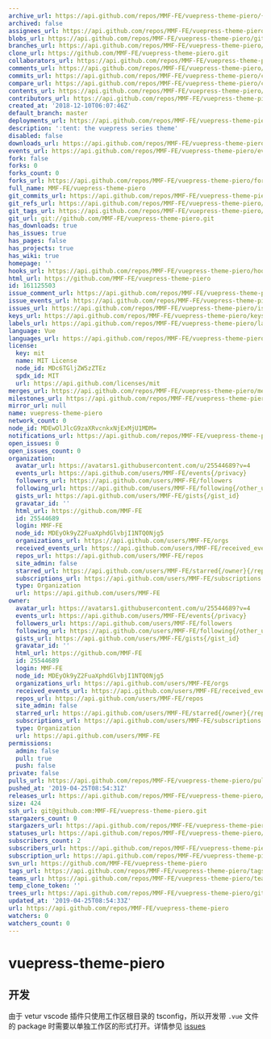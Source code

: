 ```yaml
---
archive_url: https://api.github.com/repos/MMF-FE/vuepress-theme-piero/{archive_format}{/ref}
archived: false
assignees_url: https://api.github.com/repos/MMF-FE/vuepress-theme-piero/assignees{/user}
blobs_url: https://api.github.com/repos/MMF-FE/vuepress-theme-piero/git/blobs{/sha}
branches_url: https://api.github.com/repos/MMF-FE/vuepress-theme-piero/branches{/branch}
clone_url: https://github.com/MMF-FE/vuepress-theme-piero.git
collaborators_url: https://api.github.com/repos/MMF-FE/vuepress-theme-piero/collaborators{/collaborator}
comments_url: https://api.github.com/repos/MMF-FE/vuepress-theme-piero/comments{/number}
commits_url: https://api.github.com/repos/MMF-FE/vuepress-theme-piero/commits{/sha}
compare_url: https://api.github.com/repos/MMF-FE/vuepress-theme-piero/compare/{base}...{head}
contents_url: https://api.github.com/repos/MMF-FE/vuepress-theme-piero/contents/{+path}
contributors_url: https://api.github.com/repos/MMF-FE/vuepress-theme-piero/contributors
created_at: '2018-12-10T06:07:46Z'
default_branch: master
deployments_url: https://api.github.com/repos/MMF-FE/vuepress-theme-piero/deployments
description: ':tent: the vuepress series theme'
disabled: false
downloads_url: https://api.github.com/repos/MMF-FE/vuepress-theme-piero/downloads
events_url: https://api.github.com/repos/MMF-FE/vuepress-theme-piero/events
fork: false
forks: 0
forks_count: 0
forks_url: https://api.github.com/repos/MMF-FE/vuepress-theme-piero/forks
full_name: MMF-FE/vuepress-theme-piero
git_commits_url: https://api.github.com/repos/MMF-FE/vuepress-theme-piero/git/commits{/sha}
git_refs_url: https://api.github.com/repos/MMF-FE/vuepress-theme-piero/git/refs{/sha}
git_tags_url: https://api.github.com/repos/MMF-FE/vuepress-theme-piero/git/tags{/sha}
git_url: git://github.com/MMF-FE/vuepress-theme-piero.git
has_downloads: true
has_issues: true
has_pages: false
has_projects: true
has_wiki: true
homepage: ''
hooks_url: https://api.github.com/repos/MMF-FE/vuepress-theme-piero/hooks
html_url: https://github.com/MMF-FE/vuepress-theme-piero
id: 161125503
issue_comment_url: https://api.github.com/repos/MMF-FE/vuepress-theme-piero/issues/comments{/number}
issue_events_url: https://api.github.com/repos/MMF-FE/vuepress-theme-piero/issues/events{/number}
issues_url: https://api.github.com/repos/MMF-FE/vuepress-theme-piero/issues{/number}
keys_url: https://api.github.com/repos/MMF-FE/vuepress-theme-piero/keys{/key_id}
labels_url: https://api.github.com/repos/MMF-FE/vuepress-theme-piero/labels{/name}
language: Vue
languages_url: https://api.github.com/repos/MMF-FE/vuepress-theme-piero/languages
license:
  key: mit
  name: MIT License
  node_id: MDc6TGljZW5zZTEz
  spdx_id: MIT
  url: https://api.github.com/licenses/mit
merges_url: https://api.github.com/repos/MMF-FE/vuepress-theme-piero/merges
milestones_url: https://api.github.com/repos/MMF-FE/vuepress-theme-piero/milestones{/number}
mirror_url: null
name: vuepress-theme-piero
network_count: 0
node_id: MDEwOlJlcG9zaXRvcnkxNjExMjU1MDM=
notifications_url: https://api.github.com/repos/MMF-FE/vuepress-theme-piero/notifications{?since,all,participating}
open_issues: 0
open_issues_count: 0
organization:
  avatar_url: https://avatars1.githubusercontent.com/u/25544689?v=4
  events_url: https://api.github.com/users/MMF-FE/events{/privacy}
  followers_url: https://api.github.com/users/MMF-FE/followers
  following_url: https://api.github.com/users/MMF-FE/following{/other_user}
  gists_url: https://api.github.com/users/MMF-FE/gists{/gist_id}
  gravatar_id: ''
  html_url: https://github.com/MMF-FE
  id: 25544689
  login: MMF-FE
  node_id: MDEyOk9yZ2FuaXphdGlvbjI1NTQ0Njg5
  organizations_url: https://api.github.com/users/MMF-FE/orgs
  received_events_url: https://api.github.com/users/MMF-FE/received_events
  repos_url: https://api.github.com/users/MMF-FE/repos
  site_admin: false
  starred_url: https://api.github.com/users/MMF-FE/starred{/owner}{/repo}
  subscriptions_url: https://api.github.com/users/MMF-FE/subscriptions
  type: Organization
  url: https://api.github.com/users/MMF-FE
owner:
  avatar_url: https://avatars1.githubusercontent.com/u/25544689?v=4
  events_url: https://api.github.com/users/MMF-FE/events{/privacy}
  followers_url: https://api.github.com/users/MMF-FE/followers
  following_url: https://api.github.com/users/MMF-FE/following{/other_user}
  gists_url: https://api.github.com/users/MMF-FE/gists{/gist_id}
  gravatar_id: ''
  html_url: https://github.com/MMF-FE
  id: 25544689
  login: MMF-FE
  node_id: MDEyOk9yZ2FuaXphdGlvbjI1NTQ0Njg5
  organizations_url: https://api.github.com/users/MMF-FE/orgs
  received_events_url: https://api.github.com/users/MMF-FE/received_events
  repos_url: https://api.github.com/users/MMF-FE/repos
  site_admin: false
  starred_url: https://api.github.com/users/MMF-FE/starred{/owner}{/repo}
  subscriptions_url: https://api.github.com/users/MMF-FE/subscriptions
  type: Organization
  url: https://api.github.com/users/MMF-FE
permissions:
  admin: false
  pull: true
  push: false
private: false
pulls_url: https://api.github.com/repos/MMF-FE/vuepress-theme-piero/pulls{/number}
pushed_at: '2019-04-25T08:54:31Z'
releases_url: https://api.github.com/repos/MMF-FE/vuepress-theme-piero/releases{/id}
size: 424
ssh_url: git@github.com:MMF-FE/vuepress-theme-piero.git
stargazers_count: 0
stargazers_url: https://api.github.com/repos/MMF-FE/vuepress-theme-piero/stargazers
statuses_url: https://api.github.com/repos/MMF-FE/vuepress-theme-piero/statuses/{sha}
subscribers_count: 2
subscribers_url: https://api.github.com/repos/MMF-FE/vuepress-theme-piero/subscribers
subscription_url: https://api.github.com/repos/MMF-FE/vuepress-theme-piero/subscription
svn_url: https://github.com/MMF-FE/vuepress-theme-piero
tags_url: https://api.github.com/repos/MMF-FE/vuepress-theme-piero/tags
teams_url: https://api.github.com/repos/MMF-FE/vuepress-theme-piero/teams
temp_clone_token: ''
trees_url: https://api.github.com/repos/MMF-FE/vuepress-theme-piero/git/trees{/sha}
updated_at: '2019-04-25T08:54:33Z'
url: https://api.github.com/repos/MMF-FE/vuepress-theme-piero
watchers: 0
watchers_count: 0
---
```


# vuepress-theme-piero

## 开发

由于 vetur vscode 插件只使用工作区根目录的 tsconfig，所以开发带 `.vue` 文件的 package 时需要以单独工作区的形式打开。详情参见 [issues](https://github.com/vuejs/vetur/issues/890)
